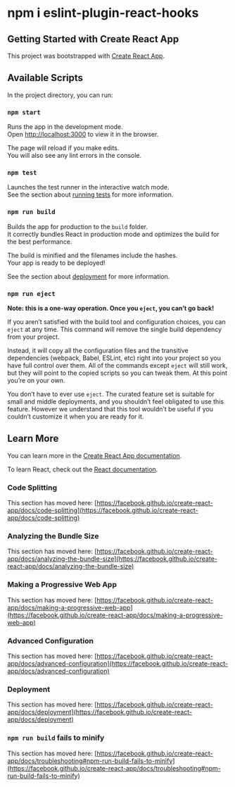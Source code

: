 # npm i eslint-plugin-react-hooks

## Getting Started with Create React App

This project was bootstrapped with
[Create React App](https://github.com/facebook/create-react-app).

## Available Scripts

In the project directory, you can run:

### `npm start`

Runs the app in the development mode.\
Open [http://localhost:3000](http://localhost:3000)
to view it in the browser.

The page will reload if you make edits.\
You will also see any lint errors in the
console.

### `npm test`

Launches the test runner in the
interactive watch mode.\
See the section about [running tests](https://facebook.github.io/create-react-app/docs/running-tests)
for more information.

### `npm run build`

Builds the app for production to the
`build` folder.\
It correctly bundles React in production
mode and optimizes the build for the best
performance.

The build is minified and the filenames
include the hashes.\
Your app is ready to be deployed!

See the section about
[deployment](https://facebook.github.io/create-react-app/docs/deployment)
for more information.

### `npm run eject`

**Note: this is a one-way operation.
Once you `eject`, you can’t go back!**

If you aren’t satisfied with the build
tool and configuration choices, you can
`eject` at any time. This command will
remove the single build dependency from
your project.

Instead, it will copy all the
configuration files and the transitive
dependencies (webpack, Babel, ESLint,
etc) right into your project so you have
full control over them. All of the
commands except `eject` will still work,
but they will point to the copied
scripts so you can tweak them. At this
point you’re on your own.

You don’t have to ever use `eject`. The
curated feature set is suitable for
small and middle deployments, and you
shouldn’t feel obligated to use this
feature. However we understand that this
tool wouldn’t be useful if you couldn’t
customize it when you are ready for it.

## Learn More

You can learn more in the
[Create React App documentation](https://facebook.github.io/create-react-app/docs/getting-started).

To learn React, check out the
[React documentation](https://reactjs.org/).

### Code Splitting

This section has moved here:
[https://facebook.github.io/create-react-app/docs/code-splitting](https://facebook.github.io/create-react-app/docs/code-splitting)

### Analyzing the Bundle Size

This section has moved here:
[https://facebook.github.io/create-react-app/docs/analyzing-the-bundle-size](https://facebook.github.io/create-react-app/docs/analyzing-the-bundle-size)

### Making a Progressive Web App

This section has moved here:
[https://facebook.github.io/create-react-app/docs/making-a-progressive-web-app](https://facebook.github.io/create-react-app/docs/making-a-progressive-web-app)

### Advanced Configuration

This section has moved here:
[https://facebook.github.io/create-react-app/docs/advanced-configuration](https://facebook.github.io/create-react-app/docs/advanced-configuration)

### Deployment

This section has moved here:
[https://facebook.github.io/create-react-app/docs/deployment](https://facebook.github.io/create-react-app/docs/deployment)

### `npm run build` fails to minify

This section has moved here:
[https://facebook.github.io/create-react-app/docs/troubleshooting#npm-run-build-fails-to-minify](https://facebook.github.io/create-react-app/docs/troubleshooting#npm-run-build-fails-to-minify)
